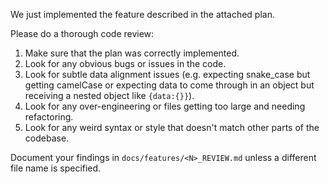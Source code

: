 We just implemented the feature described in the attached plan.

Please do a thorough code review:

1. Make sure that the plan was correctly implemented.  
2. Look for any obvious bugs or issues in the code.  
3. Look for subtle data alignment issues (e.g. expecting snake_case but getting camelCase or expecting data to come through in an object but receiving a nested object like `{data:{}}`).  
4. Look for any over-engineering or files getting too large and needing refactoring.  
5. Look for any weird syntax or style that doesn't match other parts of the codebase.  

Document your findings in `docs/features/<N>_REVIEW.md` unless a different file name is specified.  
